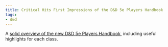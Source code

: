 ```yaml
---
title: Critical Hits First Impressions of the D&D 5e Players Handbook
tags:
- d&d
---
```


A [solid overview of the new D&D 5e Players Handbook][ch], including useful highlights for each class.

[ch]: http://www.critical-hits.com/blog/2014/08/11/first-impressions-review-players-handbook-for-dungeons-dragons-5th-edition/
